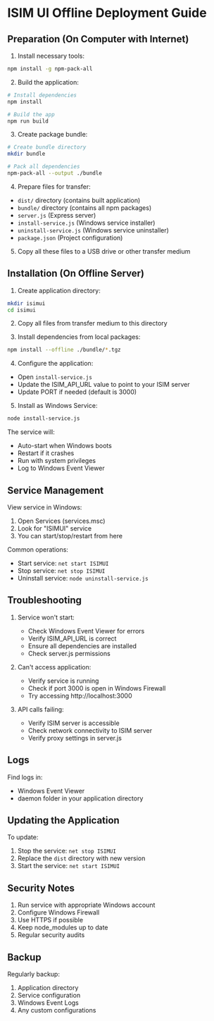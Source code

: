 # ISIM UI Offline Deployment Guide

## Preparation (On Computer with Internet)

1. Install necessary tools:
```bash
npm install -g npm-pack-all
```

2. Build the application:
```bash
# Install dependencies
npm install

# Build the app
npm run build
```

3. Create package bundle:
```bash
# Create bundle directory
mkdir bundle

# Pack all dependencies
npm-pack-all --output ./bundle
```

4. Prepare files for transfer:
- `dist/` directory (contains built application)
- `bundle/` directory (contains all npm packages)
- `server.js` (Express server)
- `install-service.js` (Windows service installer)
- `uninstall-service.js` (Windows service uninstaller)
- `package.json` (Project configuration)

5. Copy all these files to a USB drive or other transfer medium

## Installation (On Offline Server)

1. Create application directory:
```bash
mkdir isimui
cd isimui
```

2. Copy all files from transfer medium to this directory

3. Install dependencies from local packages:
```bash
npm install --offline ./bundle/*.tgz
```

4. Configure the application:
- Open `install-service.js`
- Update the ISIM_API_URL value to point to your ISIM server
- Update PORT if needed (default is 3000)

5. Install as Windows Service:
```bash
node install-service.js
```

The service will:
- Auto-start when Windows boots
- Restart if it crashes
- Run with system privileges
- Log to Windows Event Viewer

## Service Management

View service in Windows:
1. Open Services (services.msc)
2. Look for "ISIMUI" service
3. You can start/stop/restart from here

Common operations:
- Start service: `net start ISIMUI`
- Stop service: `net stop ISIMUI`
- Uninstall service: `node uninstall-service.js`

## Troubleshooting

1. Service won't start:
   - Check Windows Event Viewer for errors
   - Verify ISIM_API_URL is correct
   - Ensure all dependencies are installed
   - Check server.js permissions

2. Can't access application:
   - Verify service is running
   - Check if port 3000 is open in Windows Firewall
   - Try accessing http://localhost:3000

3. API calls failing:
   - Verify ISIM server is accessible
   - Check network connectivity to ISIM server
   - Verify proxy settings in server.js

## Logs

Find logs in:
- Windows Event Viewer
- daemon folder in your application directory

## Updating the Application

To update:
1. Stop the service: `net stop ISIMUI`
2. Replace the `dist` directory with new version
3. Start the service: `net start ISIMUI`

## Security Notes

1. Run service with appropriate Windows account
2. Configure Windows Firewall
3. Use HTTPS if possible
4. Keep node_modules up to date
5. Regular security audits

## Backup

Regularly backup:
1. Application directory
2. Service configuration
3. Windows Event Logs
4. Any custom configurations
